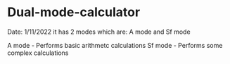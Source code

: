 # Dual-mode-calculator
Date: 1/11/2022
it has 2 modes which are: A mode and Sf mode

A mode - Performs basic arithmetc calculations
Sf mode - Performs some complex calculations

